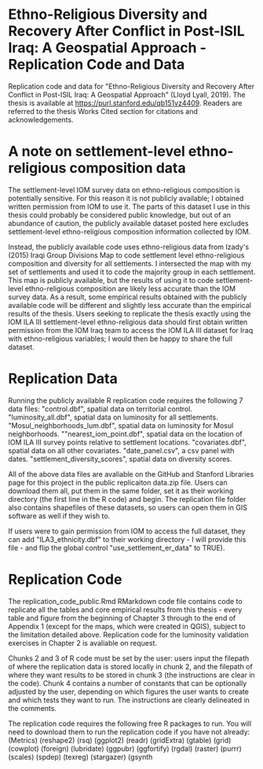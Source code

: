 
# Ethno-Religious Diversity and Recovery After Conflict in Post-ISIL Iraq: A Geospatial Approach - Replication Code and Data

Replication code and data for "Ethno-Religious Diversity and Recovery After Conflict in Post-ISIL Iraq: A Geospatial Approach" (Lloyd Lyall, 2019). The thesis is available at https://purl.stanford.edu/qb151vz4409. Readers are referred to the thesis Works Cited section for citations and acknowledgements.

# A note on settlement-level ethno-religious composition data

The settlement-level IOM survey data on ethno-religious composition is potentially sensitive. For this reason it is not publicly available; I obtained written permission from IOM to use it. The parts of this dataset I use in this thesis could probably be considered public knowledge, but out of an abundance of caution, the publicly available dataset posted here excludes settlement-level ethno-religious composition information collected by IOM.

Instead, the publicly available code uses ethno-religious data from Izady's (2015) Iraqi Group Divisions Map to code settlement level ethno-religious composition and diversity for all settlements. I intersected the map with my set of settlements and used it to code the majority group in each settlement. This map is publicly available, but the results of using it to code settlement-level ethno-religious composition are likely less accurate than the IOM survey data. As a result, some empirical results obtained with the publicly available code will be different and slightly less accurate than the empirical results of the thesis.
Users seeking to replicate the thesis exactly using the IOM ILA III settlement-level ethno-religious data should first obtain written permission from the IOM Iraq team to access the IOM ILA III dataset for Iraq with ethno-religious variables; I would then be happy to share the full dataset.

# Replication Data

Running the publicly available R replication code requires the following 7 data files:
"control.dbf", spatial data on territorial control.
"luminosity_all.dbf", spatial data on luminosity for all settlements.
"Mosul_neighborhoods_lum.dbf", spatial data on luminosity for Mosul neighborhoods.
""nearest_iom_point.dbf", spatial data on the location of IOM ILA III survey points relative to settlement locations.
"covariates.dbf", spatial data on all other covariates.
"date_panel.csv", a csv panel with dates.
"settlement_diversity_scores", spatial data on diversity scores.

All of the above data files are avaliable on the GitHub and Stanford Libraries page for this project in the public replicaiton data.zip file. Users can download them all, put them in the same folder, set it as their working directory (the first line in the R code) and begin. The replication file folder also contains shapefiles of these datasets, so users can open them in GIS software as well if they wish to.

If users were to gain permission from IOM to access the full dataset, they can add "ILA3_ethnicity.dbf" to their working directory - I will provide this file - and flip the global control "use_settlement_er_data" to TRUE).

# Replication Code

The replication_code_public.Rmd RMarkdown code file contains code to replicate all the tables and core empirical results from this thesis - every table and figure from the beginning of Chapter 3 through to the end of Appendix 1 (except for the maps, which were created in QGIS), subject to the limitation detailed above. Replication code for the luminosity validation exercises in Chapter 2 is avaliable on request.

Chunks 2 and 3 of R code must be set by the user: users input the filepath of where the replication data is stored locally in chunk 2, and the filepath of where they want results to be stored in chunk 3 (the instructions are clear in the code). Chunk 4 contains a number of constants that can be optionally adjusted by the user, depending on which figures the user wants to create and which tests they want to run. The instructions are clearly delineated in the comments.

The replication code requires the following free R packages to run. You will need to download them to run the replication code if you have not already:
(Metrics) (reshape2) (rsq) (ggplot2) (readr) (gridExtra) (gtable) (grid) (cowplot) (foreign) (lubridate) (ggpubr) (ggfortify) (rgdal) (raster) (purrr) (scales) (spdep) (texreg) (stargazer) (gsynth

